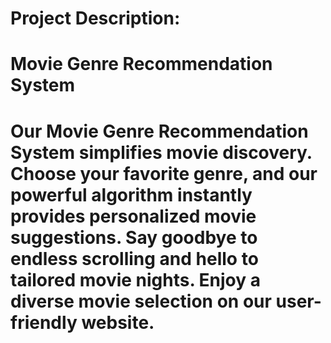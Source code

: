 # Project Description:

# Movie Genre Recommendation System

# Our Movie Genre Recommendation System simplifies movie discovery. Choose your favorite genre, and our powerful algorithm instantly provides personalized movie suggestions. Say goodbye to endless scrolling and hello to tailored movie nights. Enjoy a diverse movie selection on our user-friendly website.